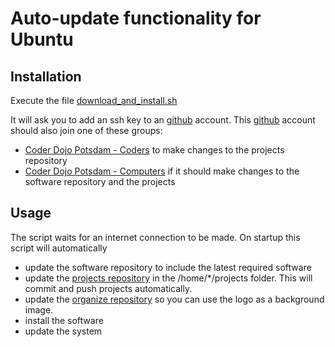 Auto-update functionality for Ubuntu
====================================

Installation
------------

Execute the file [download_and_install.sh](download_and_install.sh)

It will ask you to add an ssh key to an [github](http://github.com) account. This [github](http://github.com) account should also join one of these groups:

- [Coder Dojo Potsdam - Coders](https://github.com/orgs/CoderDojoPotsdam/teams/coders) to make changes to the projects repository
- [Coder Dojo Potsdam - Computers](https://github.com/orgs/CoderDojoPotsdam/teams/computers) if it should make changes to the software repository and the projects

Usage
-----

The script waits for an internet connection to be made.
On startup this script will automatically

- update the software repository to include the latest required software
- update the [projects repository](https://github.com/CoderDojoPotsdam/projects) in the /home/*/projects folder. This will commit and push projects automatically.
- update the [organize repository](https://github.com/CoderDojoPotsdam/organize) so you can use the logo as a background image. 
- install the software
- update the system


